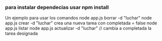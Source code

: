 ### para instalar dependecias usar npm install

Un ejemplo para usar los comandos
node app.js borrar -d "luchar"
node app.js crear -d "luchar" crea una nueva tarea con completada = false
node app.js listar
node app.js actualizar -d "luchar" // cambia a completada la tarea designada
